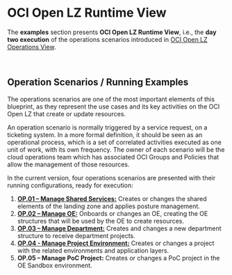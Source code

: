 # OCI Open LZ Runtime View

The **examples** section presents **OCI Open LZ Runtime View**, i.e., the **day two execution** of the operations scenarios introduced in [OCI Open LZ Operations View](../../design/OCI_Open_LZ.pdf).

&nbsp; 

## Operation Scenarios / Running Examples

The operations scenarios are one of the most important elements of this blueprint, as they represent the use cases and its key activities on the OCI Open LZ that create or update resources. 

An operation scenario is normally triggered by a service request, on a ticketing system. In a more formal definition, it should be seen as an operational process, which is a set of correlated activities executed as one unit of work, with its own frequency. The owner of each scenario will be the cloud operations team which has associated OCI Groups and Policies that allow the management of those resources. 

In the current version, four operations scenarios are presented with their running configurations, ready for execution:
1. [**OP.01 – Manage Shared Services:**](/examples/oci-open-lz/op01_manage_shared_services/readme.md) Creates or changes the shared elements of the landing zone and applies posture management.
2. [**OP.02 – Manage OE:**](/examples/oci-open-lz/op02_manage_oes/oe01/readme.md) Onboards or changes an OE, creating the OE structures that will be used by the OE to create resources.
3. [**OP.03 – Manage Department:**](/examples/oci-open-lz/op03_manage_department/readme.md) Creates and changes a new department structure to receive department projects.
4. [**OP.04 - Manage Project Environment:**](/examples/oci-open-lz/op04_manage_projects/readme.md) Creates or changes a project with the related environments and application layers.
5. **OP.05 – Manage PoC Project:** Creates or changes a PoC project in the OE Sandbox environment.
